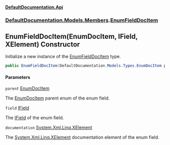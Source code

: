 #### [DefaultDocumentation\.Api](../../../../index.md 'index')
### [DefaultDocumentation\.Models\.Members](../../../../index.md#DefaultDocumentation.Models.Members 'DefaultDocumentation\.Models\.Members').[EnumFieldDocItem](index.md 'DefaultDocumentation\.Models\.Members\.EnumFieldDocItem')

## EnumFieldDocItem\(EnumDocItem, IField, XElement\) Constructor

Initialize a new instance of the [EnumFieldDocItem](index.md 'DefaultDocumentation\.Models\.Members\.EnumFieldDocItem') type\.

```csharp
public EnumFieldDocItem(DefaultDocumentation.Models.Types.EnumDocItem parent, IField field, System.Xml.Linq.XElement? documentation);
```
#### Parameters

<a name='DefaultDocumentation.Models.Members.EnumFieldDocItem.EnumFieldDocItem(DefaultDocumentation.Models.Types.EnumDocItem,IField,System.Xml.Linq.XElement).parent'></a>

`parent` [EnumDocItem](../../Types/EnumDocItem/index.md 'DefaultDocumentation\.Models\.Types\.EnumDocItem')

The [EnumDocItem](../../Types/EnumDocItem/index.md 'DefaultDocumentation\.Models\.Types\.EnumDocItem') parent enum of the enum field\.

<a name='DefaultDocumentation.Models.Members.EnumFieldDocItem.EnumFieldDocItem(DefaultDocumentation.Models.Types.EnumDocItem,IField,System.Xml.Linq.XElement).field'></a>

`field` [IField](https://github.com/icsharpcode/ILSpy 'ICSharpCode\.Decompiler\.TypeSystem\.IField')

The [IField](https://github.com/icsharpcode/ILSpy 'ICSharpCode\.Decompiler\.TypeSystem\.IField') of the enum field\.

<a name='DefaultDocumentation.Models.Members.EnumFieldDocItem.EnumFieldDocItem(DefaultDocumentation.Models.Types.EnumDocItem,IField,System.Xml.Linq.XElement).documentation'></a>

`documentation` [System\.Xml\.Linq\.XElement](https://learn.microsoft.com/en-us/dotnet/api/system.xml.linq.xelement 'System\.Xml\.Linq\.XElement')

The [System\.Xml\.Linq\.XElement](https://learn.microsoft.com/en-us/dotnet/api/system.xml.linq.xelement 'System\.Xml\.Linq\.XElement') documentation element of the enum field\.